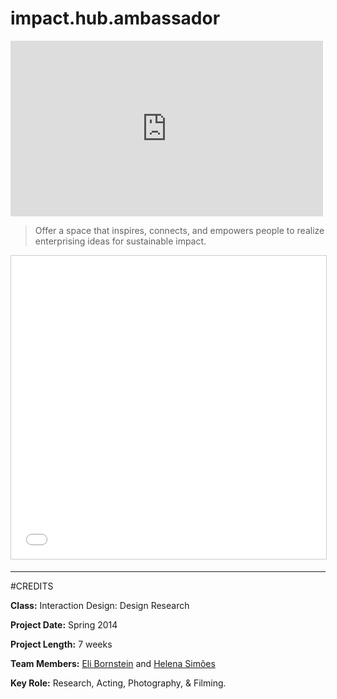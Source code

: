 # impact.hub.ambassador

<iframe src="https://player.vimeo.com/video/93274239" width="500" height="281" frameborder="0" webkitallowfullscreen mozallowfullscreen allowfullscreen></iframe>

> Offer a space that inspires, connects, and empowers people to realize enterprising ideas for sustainable impact.

<iframe src="//www.slideshare.net/slideshow/embed_code/key/eCNXaFGBR2eAbB" width="100%" height="485" frameborder="0" marginwidth="0" marginheight="0" scrolling="no" style="border:1px solid #CCC; border-width:1px; margin-bottom:5px; max-width: 100%;" allowfullscreen> </iframe> 

---

#CREDITS

**Class:** Interaction Design: Design Research

**Project Date:** Spring 2014

**Project Length:** 7 weeks

**Team Members:** [Eli Bornstein](http://elibornstein.com) and [Helena Simões](https://www.linkedin.com/in/simoeshelena/en)

**Key Role:** Research, Acting, Photography, & Filming.